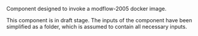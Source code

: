 Component designed to invoke a modflow-2005 docker image.

This component is in draft stage. The inputs of the component have been simplified as a folder, which is assumed to contain all necessary inputs.